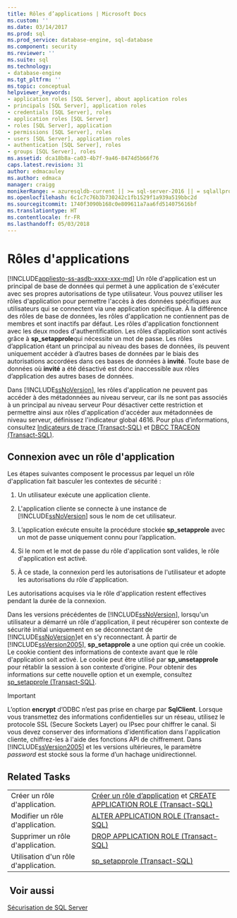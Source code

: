 ```yaml
---
title: Rôles d’applications | Microsoft Docs
ms.custom: ''
ms.date: 03/14/2017
ms.prod: sql
ms.prod_service: database-engine, sql-database
ms.component: security
ms.reviewer: ''
ms.suite: sql
ms.technology:
- database-engine
ms.tgt_pltfrm: ''
ms.topic: conceptual
helpviewer_keywords:
- application roles [SQL Server], about application roles
- principals [SQL Server], application roles
- credentials [SQL Server], roles
- application roles [SQL Server]
- roles [SQL Server], application
- permissions [SQL Server], roles
- users [SQL Server], application roles
- authentication [SQL Server], roles
- groups [SQL Server], roles
ms.assetid: dca18b8a-ca03-4b7f-9a46-8474d5b66f76
caps.latest.revision: 31
author: edmacauley
ms.author: edmaca
manager: craigg
monikerRange: = azuresqldb-current || >= sql-server-2016 || = sqlallproducts-allversions
ms.openlocfilehash: 6c1c7c76b3b730242c1fb1529f1a939a519bbc2d
ms.sourcegitcommit: 1740f3090b168c0e809611a7aa6fd514075616bf
ms.translationtype: HT
ms.contentlocale: fr-FR
ms.lasthandoff: 05/03/2018
---
```

# <a name="application-roles"></a>Rôles d'applications
[!INCLUDE[appliesto-ss-asdb-xxxx-xxx-md](../../../includes/appliesto-ss-asdb-xxxx-xxx-md.md)]
  Un rôle d'application est un principal de base de données qui permet à une application de s'exécuter avec ses propres autorisations de type utilisateur. Vous pouvez utiliser les rôles d'application pour permettre l'accès à des données spécifiques aux utilisateurs qui se connectent via une application spécifique. À la différence des rôles de base de données, les rôles d'application ne contiennent pas de membres et sont inactifs par défaut. Les rôles d'application fonctionnent avec les deux modes d'authentification. Les rôles d’application sont activés grâce à **sp_setapprole**qui nécessite un mot de passe. Les rôles d’application étant un principal au niveau des bases de données, ils peuvent uniquement accéder à d’autres bases de données par le biais des autorisations accordées dans ces bases de données à **invité**. Toute base de données où **invité** a été désactivé est donc inaccessible aux rôles d’application des autres bases de données.  
  
 Dans [!INCLUDE[ssNoVersion](../../../includes/ssnoversion-md.md)], les rôles d'application ne peuvent pas accéder à des métadonnées au niveau serveur, car ils ne sont pas associés à un principal au niveau serveur Pour désactiver cette restriction et permettre ainsi aux rôles d'application d'accéder aux métadonnées de niveau serveur, définissez l'indicateur global 4616. Pour plus d’informations, consultez [Indicateurs de trace &#40;Transact-SQL&#41;](../../../t-sql/database-console-commands/dbcc-traceon-trace-flags-transact-sql.md) et [DBCC TRACEON &#40;Transact-SQL&#41;](../../../t-sql/database-console-commands/dbcc-traceon-transact-sql.md).  
  
## <a name="connecting-with-an-application-role"></a>Connexion avec un rôle d'application  
 Les étapes suivantes composent le processus par lequel un rôle d'application fait basculer les contextes de sécurité :  
  
1.  Un utilisateur exécute une application cliente.  
  
2.  L'application cliente se connecte à une instance de [!INCLUDE[ssNoVersion](../../../includes/ssnoversion-md.md)] sous le nom de cet utilisateur.  
  
3.  L’application exécute ensuite la procédure stockée **sp_setapprole** avec un mot de passe uniquement connu pour l’application.  
  
4.  Si le nom et le mot de passe du rôle d'application sont valides, le rôle d'application est activé.  
  
5.  À ce stade, la connexion perd les autorisations de l'utilisateur et adopte les autorisations du rôle d'application.  
  
 Les autorisations acquises via le rôle d'application restent effectives pendant la durée de la connexion.  
  
 Dans les versions précédentes de [!INCLUDE[ssNoVersion](../../../includes/ssnoversion-md.md)], lorsqu'un utilisateur a démarré un rôle d'application, il peut récupérer son contexte de sécurité initial uniquement en se déconnectant de [!INCLUDE[ssNoVersion](../../../includes/ssnoversion-md.md)]et en s'y reconnectant. À partir de [!INCLUDE[ssVersion2005](../../../includes/ssversion2005-md.md)], **sp_setapprole** a une option qui crée un cookie. Le cookie contient des informations de contexte avant que le rôle d'application soit activé. Le cookie peut être utilisé par **sp_unsetapprole** pour rétablir la session à son contexte d’origine. Pour obtenir des informations sur cette nouvelle option et un exemple, consultez [sp_setapprole &#40;Transact-SQL&#41;](../../../relational-databases/system-stored-procedures/sp-setapprole-transact-sql.md).  
  
> [!IMPORTANT]  
>  L’option **encrypt** d’ODBC n’est pas prise en charge par **SqlClient**. Lorsque vous transmettez des informations confidentielles sur un réseau, utilisez le protocole SSL (Secure Sockets Layer) ou IPsec pour chiffrer le canal. Si vous devez conserver des informations d'identification dans l'application cliente, chiffrez-les à l'aide des fonctions API de chiffrement. Dans [!INCLUDE[ssVersion2005](../../../includes/ssversion2005-md.md)] et les versions ultérieures, le paramètre *password* est stocké sous la forme d’un hachage unidirectionnel.  
  
## <a name="related-tasks"></a>Related Tasks  
  
|||  
|-|-|  
|Créer un rôle d'application.|[Créer un rôle d’application](../../../relational-databases/security/authentication-access/create-an-application-role.md) et [CREATE APPLICATION ROLE &#40;Transact-SQL&#41;](../../../t-sql/statements/create-application-role-transact-sql.md)|  
|Modifier un rôle d'application.|[ALTER APPLICATION ROLE &#40;Transact-SQL&#41;](../../../t-sql/statements/alter-application-role-transact-sql.md)|  
|Supprimer un rôle d'application.|[DROP APPLICATION ROLE &#40;Transact-SQL&#41;](../../../t-sql/statements/drop-application-role-transact-sql.md)|  
|Utilisation d'un rôle d'application.|[sp_setapprole &#40;Transact-SQL&#41;](../../../relational-databases/system-stored-procedures/sp-setapprole-transact-sql.md)|  
  
## <a name="see-also"></a> Voir aussi  
 [Sécurisation de SQL Server](../../../relational-databases/security/securing-sql-server.md)  
  
  
